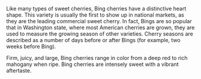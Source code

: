 

Like many types of sweet cherries, Bing cherries have a distinctive heart shape. This variety is usually the first to show up in national markets, as they are the leading commercial sweet cherry. In fact, Bings are so popular that in Washington state, where most American cherries are grown, they are used to measure the growing season of other varieties. Cherry seasons are described as a number of days before or after Bings (for example, two weeks before Bing).

Firm, juicy, and large, Bing cherries range in color from a deep red to rich mahogany when ripe. Bing cherries are intensely sweet with a vibrant aftertaste.
